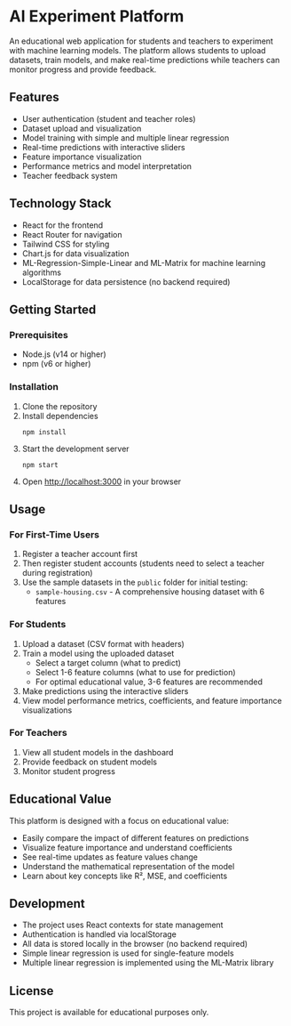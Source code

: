 # AI Experiment Platform

An educational web application for students and teachers to experiment with machine learning models. The platform allows students to upload datasets, train models, and make real-time predictions while teachers can monitor progress and provide feedback.

## Features

- User authentication (student and teacher roles)
- Dataset upload and visualization
- Model training with simple and multiple linear regression
- Real-time predictions with interactive sliders
- Feature importance visualization
- Performance metrics and model interpretation
- Teacher feedback system

## Technology Stack

- React for the frontend
- React Router for navigation
- Tailwind CSS for styling
- Chart.js for data visualization
- ML-Regression-Simple-Linear and ML-Matrix for machine learning algorithms
- LocalStorage for data persistence (no backend required)

## Getting Started

### Prerequisites

- Node.js (v14 or higher)
- npm (v6 or higher)

### Installation

1. Clone the repository
2. Install dependencies
   ```
   npm install
   ```
3. Start the development server
   ```
   npm start
   ```
4. Open [http://localhost:3000](http://localhost:3000) in your browser

## Usage

### For First-Time Users

1. Register a teacher account first
2. Then register student accounts (students need to select a teacher during registration)
3. Use the sample datasets in the `public` folder for initial testing:
   - `sample-housing.csv` - A comprehensive housing dataset with 6 features

### For Students

1. Upload a dataset (CSV format with headers)
2. Train a model using the uploaded dataset
   - Select a target column (what to predict)
   - Select 1-6 feature columns (what to use for prediction)
   - For optimal educational value, 3-6 features are recommended
3. Make predictions using the interactive sliders
4. View model performance metrics, coefficients, and feature importance visualizations

### For Teachers

1. View all student models in the dashboard
2. Provide feedback on student models
3. Monitor student progress

## Educational Value

This platform is designed with a focus on educational value:

- Easily compare the impact of different features on predictions
- Visualize feature importance and understand coefficients
- See real-time updates as feature values change
- Understand the mathematical representation of the model
- Learn about key concepts like R², MSE, and coefficients

## Development

- The project uses React contexts for state management
- Authentication is handled via localStorage
- All data is stored locally in the browser (no backend required)
- Simple linear regression is used for single-feature models
- Multiple linear regression is implemented using the ML-Matrix library

## License

This project is available for educational purposes only. 